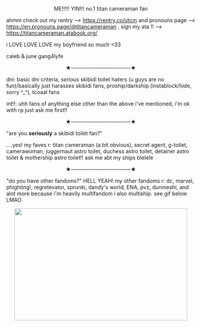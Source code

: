 

<p align="center">
  ME!!!!! YIN!!! 
  no.1 titan cameraman fan


ahmm check out my rentry --> https://rentry.co/utcm and pronouns page --> https://en.pronouns.page/@titancameraman , sign my ata !! --> https://titancameraman.atabook.org/


i LOVE LOVE LOVE my boyfriend so much <33

caleb & june gang4lyfe

<p align="center">
  ★────────────────★
  </p>


dni: basic dni criteria, *serious* skibidi toilet haters (u guys are no fun)/basically just harasses skibidi fans, proship/darkship (instablock/hide, sorry ^_^), tcoaal fans


int!!: uhh fans of anything else other than the above i've mentioned, i'm ok with rp just ask me first!!

<p align="center">
  ★────────────────★
  </p>


"are you **seriously** a skibidi toilet fan?"


....yes! my faves r: titan cameraman (a bit obvious), secret agent, g-toilet, camerawoman, juggernaut astro toilet, duchess astro toilet, detainer astro toilet & mothership astro toilet!! ask me abt my ships blelele

<p align="center">
  ★────────────────★
  </p>

"do you have other fandoms?"
HELL YEAH! my other fandoms r: dc, marvel, phighting!, regretevator, sprunki, dandy's world, ENA, pvz, dunmeshi, and alot more because i'm heavily multifandom
i also multiship. see gif below LMAO

<p align="center">
<img width="460" height="300" src="https://file.garden/aI3DEbWBQUP6_ovz/makesweet-ivrcs2-ezgif.com-reverse.gif"
</p>
